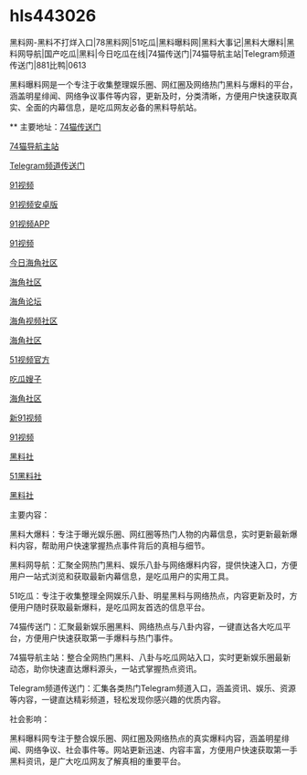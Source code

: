 # hls443026
黑料网-黑料不打烊入口|78黑料网|51吃瓜|黑料曝料网|黑料大事记|黑料大爆料|黑料网导航|国产吃瓜|黑料|今日吃瓜在线|74猫传送门|74猫导航主站|Telegram频道传送门|881比鸭|0613

黑料曝料网是一个专注于收集整理娱乐圈、网红圈及网络热门黑料与爆料的平台，涵盖明星绯闻、网络争议事件等内容，更新及时，分类清晰，方便用户快速获取真实、全面的内幕信息，是吃瓜网友必备的黑料导航站。

** 主要地址：<a href="https://74mao.com/">74猫传送门</a>

<a href="https://74mao.com/">74猫导航主站</a>

<a href="https://74mao.com/">Telegram频道传送门</a>

<a href="https://hj-712.pages.dev/">91视频</a>

<a href="https://hj-715.pages.dev/">91视频安卓版</a>

<a href="https://hj-721.pages.dev/">91视频APP</a>

<a href="https://hj-735.pages.dev/">91视频</a>

<a href="https://hj-760.pages.dev/">今日海角社区</a>

<a href="https://hj-765.pages.dev/">海角社区</a>

<a href="https://hj-777.pages.dev/">海角论坛</a>

<a href="https://hj-786.pages.dev/">海角视频社区</a>

<a href="https://hj-792.pages.dev/">海角社区</a>

<a href="https://hj-821.pages.dev/">51视频官方</a>

<a href="https://hj-344.pages.dev/">吃瓜嫂子</a>

<a href="https://hj-348.pages.dev/">海角社区</a>

<a href="https://hj-356.pages.dev/">新91视频</a>

<a href="https://hj-357.pages.dev/">91视频</a>

<a href="https://hls-15.pages.dev/">黑料社</a>

<a href="https://hls-17.pages.dev/">51黑料社</a>

<a href="https://hls-19.pages.dev/">黑料社</a>

主要内容：

黑料大爆料：专注于曝光娱乐圈、网红圈等热门人物的内幕信息，实时更新最新爆料内容，帮助用户快速掌握热点事件背后的真相与细节。

黑料网导航：汇聚全网热门黑料、娱乐八卦与网络爆料内容，提供快速入口，方便用户一站式浏览和获取最新内幕信息，是吃瓜用户的实用工具。

51吃瓜：专注于收集整理全网娱乐八卦、明星黑料与网络热点，内容更新及时，方便用户随时获取最新爆料，是吃瓜网友首选的信息平台。

74猫传送门：汇聚最新娱乐圈黑料、网络热点与八卦内容，一键直达各大吃瓜平台，方便用户快速获取第一手爆料与热门事件。

74猫导航主站：整合全网热门黑料、八卦与吃瓜网站入口，实时更新娱乐圈最新动态，助你快速直达爆料源头，一站式掌握热点资讯。

Telegram频道传送门：汇集各类热门Telegram频道入口，涵盖资讯、娱乐、资源等内容，一键直达精彩频道，轻松发现你感兴趣的优质内容。

社会影响：

黑料曝料网专注于整合娱乐圈、网红圈及网络热点的真实爆料内容，涵盖明星绯闻、网络争议、社会事件等。网站更新迅速、内容丰富，方便用户快速获取第一手黑料资讯，是广大吃瓜网友了解真相的重要平台。
